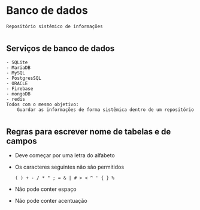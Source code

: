 # Banco de dados
    Repositório sistêmico de informações
#
## Serviços de banco de dados
    - SQLite
    - MariaDB
    - MySQL
    - PostgresSQL
    - ORACLE
    - Firebase
    - mongoDB
    - redis
    Todos com o mesmo objetivo: 
        Guardar as informações de forma sistêmica dentro de um repositório
#
## Regras para escrever nome de tabelas e de campos
* Deve começar por uma letra do alfabeto
* Os caracteres seguintes não são permitidos

    `( ) + - / * " ; = & | # > < ^ ' { } %`
* Não pode conter espaço
* Não pode conter acentuação

